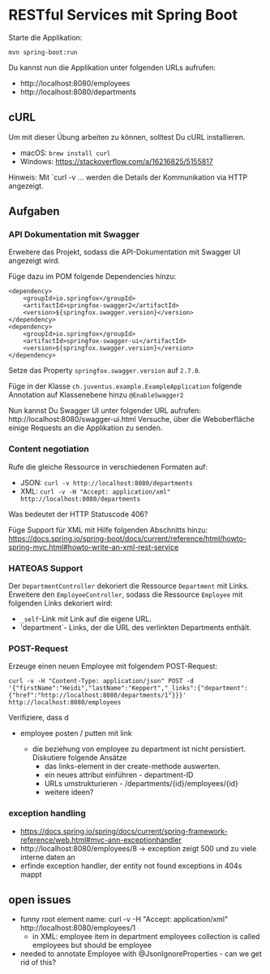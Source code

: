 # RESTful Services mit Spring Boot 

Starte die Applikation:

    mvn spring-boot:run
    
Du kannst nun die Applikation unter folgenden URLs aufrufen: 
- http://localhost:8080/employees
- http://localhost:8080/departments

## cURL

Um mit dieser Übung arbeiten zu können, solltest Du cURL installieren. 

- macOS: `brew install curl`
- Windows: https://stackoverflow.com/a/16216825/5155817

Hinweis: Mit `curl -v ... werden die Details der Kommunikation via HTTP angezeigt.

## Aufgaben

### API Dokumentation mit Swagger

Erweitere das Projekt, sodass die API-Dokumentation mit Swagger UI angezeigt wird.

Füge dazu im POM folgende Dependencies hinzu: 

    <dependency>
        <groupId>io.springfox</groupId>
        <artifactId>springfox-swagger2</artifactId>
        <version>${springfox.swagger.version}</version>
    </dependency>
    <dependency>
        <groupId>io.springfox</groupId>
        <artifactId>springfox-swagger-ui</artifactId>
        <version>${springfox.swagger.version}</version>
    </dependency>
    
Setze das Property `springfox.swagger.version` auf `2.7.0`.

Füge in der Klasse `ch.juventus.example.ExampleApplication` folgende Annotation auf Klassenebene hinzu `@EnableSwagger2`

Nun kannst Du Swagger UI unter folgender URL aufrufen: http://localhost:8080/swagger-ui.html
Versuche, über die Weboberfläche einige Requests an die Applikation zu senden.

### Content negotiation

Rufe die gleiche Ressource in verschiedenen Formaten auf:

- JSON: `curl -v http://localhost:8080/departments`
- XML: `curl -v -H "Accept: application/xml" http://localhost:8080/departments`

Was bedeutet der HTTP Statuscode 406?

Füge Support für XML mit Hilfe folgenden Abschnitts hinzu: 
https://docs.spring.io/spring-boot/docs/current/reference/html/howto-spring-mvc.html#howto-write-an-xml-rest-service

### HATEOAS Support

Der `DepartmentController` dekoriert die Ressource `Department` mit Links. 
Erweitere den `EmployeeController`, sodass die Ressource `Employee` mit folgenden Links dekoriert wird:
- `_self`-Link mit Link auf die eigene URL.
- 'department`- Links, der die URL des verlinkten Departments enthält.

### POST-Request

Erzeuge einen neuen Employee mit folgendem POST-Request:

    curl -v -H "Content-Type: application/json" POST -d '{"firstName":"Heidi","lastName":"Keppert","_links":{"department":{"href":"http://localhost:8080/departments/1"}}}' http://localhost:8080/employees

Verifiziere, dass d

- employee posten / putten mit link

  
  - die beziehung von employee zu department ist nicht persistiert. Diskutiere folgende Ansätze
    - das links-element in der create-methode auswerten.
    - ein neues attribut einführen - department-ID
    - URLs umstrukturieren - /departments/{id}/employees/{id} 
    - weitere ideen?



### exception handling

- https://docs.spring.io/spring/docs/current/spring-framework-reference/web.html#mvc-ann-exceptionhandler
- http://localhost:8080/employees/8 -> exception zeigt 500 und zu viele interne daten an
- erfinde exception handler, der entity not found exceptions in 404s mappt

## open issues

- funny root element name: curl -v -H "Accept: application/xml"  http://localhost:8080/employees/1
  - in XML: employee item in department employees collection is called employees but should be employee
- needed to annotate Employee with @JsonIgnoreProperties - can we get rid of this?